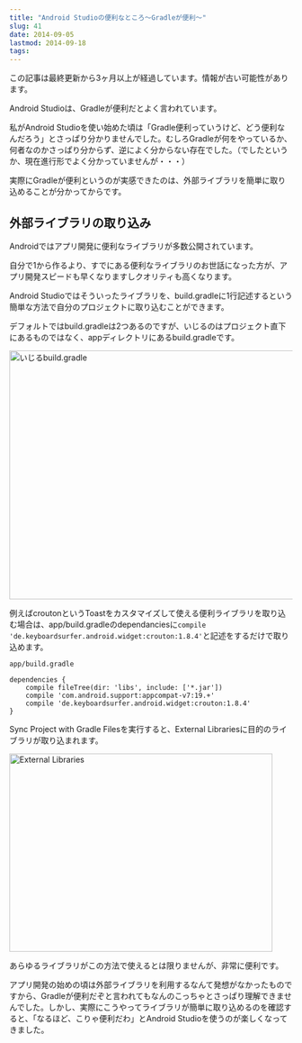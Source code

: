 ```yaml
---
title: "Android Studioの便利なところ〜Gradleが便利〜"
slug: 41
date: 2014-09-05
lastmod: 2014-09-18
tags: 
---
```


<div id="wppda_alert">この記事は最終更新から3ヶ月以上が経過しています。情報が古い可能性があります。</div><p>Android Studioは、Gradleが便利だとよく言われています。</p>
<p>私がAndroid Studioを使い始めた頃は「Gradle便利っていうけど、どう便利なんだろう」とさっぱり分かりませんでした。むしろGradleが何をやっているか、何者なのかさっぱり分からず、逆によく分からない存在でした。（でしたというか、現在進行形でよく分かっていませんが・・・）</p>
<p>実際にGradleが便利というのが実感できたのは、外部ライブラリを簡単に取り込めることが分かってからです。</p>
<h2>外部ライブラリの取り込み</h2>
<p>Androidではアプリ開発に便利なライブラリが多数公開されています。</p>
<p>自分で1から作るより、すでにある便利なライブラリのお世話になった方が、アプリ開発スピードも早くなりますしクオリティも高くなります。</p>
<p>Android Studioではそういったライブラリを、build.gradleに1行記述するという簡単な方法で自分のプロジェクトに取り込むことができます。</p>
<p>デフォルトではbuild.gradleは2つあるのですが、いじるのはプロジェクト直下にあるものではなく、appディレクトリにあるbuild.gradleです。</p>
<p><img src="https://android.gcreate.jp/wp-content/uploads/2014/09/7af2b259ceaaa2c853d831a993b66bca.jpg" alt="いじるbuild.gradle" title="いじるbuild.gradle.jpg" border="0" width="600" height="442" /></p>
<p>例えばcroutonというToastをカスタマイズして使える便利ライブラリを取り込む場合は、app/build.gradleのdependanciesに<code>compile 'de.keyboardsurfer.android.widget:crouton:1.8.4'</code>と記述をするだけで取り込めます。</p>
<p><code>app/build.gradle</code></p>
<pre><code>dependencies {
    compile fileTree(dir: 'libs', include: ['*.jar'])
    compile 'com.android.support:appcompat-v7:19.+'
    compile 'de.keyboardsurfer.android.widget:crouton:1.8.4'
}
</code></pre>
<p>Sync Project with Gradle Filesを実行すると、External Librariesに目的のライブラリが取り込まれます。</p>
<p><img src="https://android.gcreate.jp/wp-content/uploads/2014/09/External-Libraries.jpg" alt="External Libraries" title="External Libraries.jpg" border="0" width="468" height="352" /></p>
<p>あらゆるライブラリがこの方法で使えるとは限りませんが、非常に便利です。</p>
<p>アプリ開発の始めの頃は外部ライブラリを利用するなんて発想がなかったものですから、Gradleが便利だぞと言われてもなんのこっちゃとさっぱり理解できませんでした。しかし、実際にこうやってライブラリが簡単に取り込めるのを確認すると、「なるほど、こりゃ便利だわ」とAndroid Studioを使うのが楽しくなってきました。</p>

  